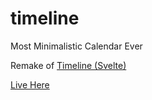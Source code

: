 # timeline

Most Minimalistic Calendar Ever

Remake of [Timeline (Svelte)](https://github.com/BerkinAKKAYA/Timeline-Svelte)

[Live Here](https://berkinakkaya.github.io/Timeline)
